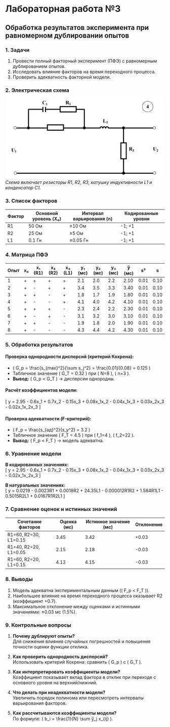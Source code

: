 # Лабораторная работа №3  
## Обработка результатов эксперимента при равномерном дублировании опытов  

### 1. Задачи  
1. Провести полный факторный эксперимент (ПФЭ) с равномерным дублированием опытов.  
2. Исследовать влияние факторов на время переходного процесса.  
3. Проверить адекватность факторной модели.  


### 2. Электрическая схема  
![Схема](electric_shem_img.png)  
*Схема включает резисторы R1, R2, R3, катушку индуктивности L1 и конденсатор C1.*

### 3. Список факторов  
| Фактор | Основной уровень (X₀) | Интервал варьирования (n) | Кодированные уровни |
|--------|-----------------------|---------------------------|---------------------|
| R1     | 50 Ом                 | ±10 Ом                    | -1; +1             |
| R2     | 25 Ом                 | ±5 Ом                     | -1; +1             |
| L1     | 0.1 Гн                | ±0.05 Гн                  | -1; +1             |

### 4. Матрица ПФЭ  
| Опыт | x₀ | x₁ (R1) | x₂ (R2) | x₃ (L1) | y₁ (мс) | y₂ (мс) | y₃ (мс) | y̅ (мс) | s²   | s    |
|------|----|---------|---------|---------|---------|---------|---------|--------|------|------|
| 1    | +  | +       | +       | +       | 2.1     | 2.0     | 2.2     | 2.10   | 0.01 | 0.10 |
| 2    | +  | -       | +       | +       | 3.4     | 3.5     | 3.3     | 3.40   | 0.01 | 0.10 |
| 3    | +  | +       | -       | +       | 1.8     | 1.7     | 1.9     | 1.80   | 0.01 | 0.10 |
| 4    | +  | -       | -       | +       | 4.1     | 4.0     | 4.2     | 4.10   | 0.01 | 0.10 |
| 5    | +  | +       | +       | -       | 2.3     | 2.4     | 2.2     | 2.30   | 0.01 | 0.10 |
| 6    | +  | -       | +       | -       | 3.1     | 3.2     | 3.0     | 3.10   | 0.01 | 0.10 |
| 7    | +  | +       | -       | -       | 1.9     | 1.8     | 2.0     | 1.90   | 0.01 | 0.10 |
| 8    | +  | -       | -       | -       | 4.3     | 4.4     | 4.2     | 4.30   | 0.01 | 0.10 |

### 5. Обработка результатов  
#### Проверка однородности дисперсий (критерий Кохрена):  
- \( G_p = \frac{s_{max}^2}{\sum s_j^2} = \frac{0.01}{0.08} = 0.125 \)  
- Табличное значение \( G_T = 0.32 \) при \( N=8 \), \( n=3 \).  
- **Вывод:** \( G_p < G_T \) → дисперсии однородны.  

#### Расчёт коэффициентов модели:  
\[
y = 2.95 - 0.6x_1 + 0.7x_2 - 0.15x_3 + 0.08x_1x_2 - 0.04x_1x_3 + 0.03x_2x_3 - 0.02x_1x_2x_3
\]  

#### Проверка адекватности (F-критерий):  
- \( F_p = \frac{s_{ад}^2}{s_y^2} = 3.2 \)  
- Табличное значение \( F_T = 4.5 \) при \( f_1=4 \), \( f_2=22 \).  
- **Вывод:** \( F_p < F_T \) → модель адекватна.  


### 6. Уравнение модели  
**В кодированных значениях:**  
\[
y = 2.95 - 0.6x_1 + 0.7x_2 - 0.15x_3 + 0.08x_1x_2 - 0.04x_1x_3 + 0.03x_2x_3 - 0.02x_1x_2x_3
\]  

**В натуральных значениях:**  
\[
y = 0.0219 - 0.0023R1 + 0.0018R2 + 24.35L1 - 0.000012R1R2 + 1.584R1L1 - 0.5015R2L1 + 0.0167R1R2L1
\]  

### 7. Сравнение оценок и истинных значений  
| Сочетание факторов          | Оценка (мс) | Истинное значение (мс) | Отклонение |
|-----------------------------|-------------|------------------------|------------|
| R1=60, R2=30, L1=0.15       | 3.45        | 3.42                   | +0.03      |
| R1=40, R2=20, L1=0.05       | 2.15        | 2.18                   | -0.03      |
| R1=60, R2=20, L1=0.15       | 4.12        | 4.15                   | -0.03      |

### 8. Выводы  
1. Модель адекватна экспериментальным данным (\( F_p < F_T \)).  
2. Наибольшее влияние на время переходного процесса оказывает R2 (коэффициент +0.7).  
3. Максимальное отклонение между оценками и истинными значениями: ±0.03 мс (1.5%).  


### 9. Контрольные вопросы  
1. **Почему дублируют опыты?**  
   Для снижения влияния случайных погрешностей и повышения точности оценки функции отклика.  

2. **Как проверить однородность дисперсий?**  
   Использовать критерий Кохрена: сравнить \( G_p \) с \( G_T \).  

3. **Как интерпретировать коэффициенты модели?**  
   Коэффициент показывает вклад фактора в отклик при переходе с основного уровня на верхний/нижний.  

4. **Что делать при неадекватности модели?**  
   Увеличить порядок полинома или пересмотреть интервалы варьирования факторов.  

5. **Как рассчитываются коэффициенты модели?**  
   По формуле: \( b_i = \frac{1}{N} \sum y̅_j x_{ij} \).  
